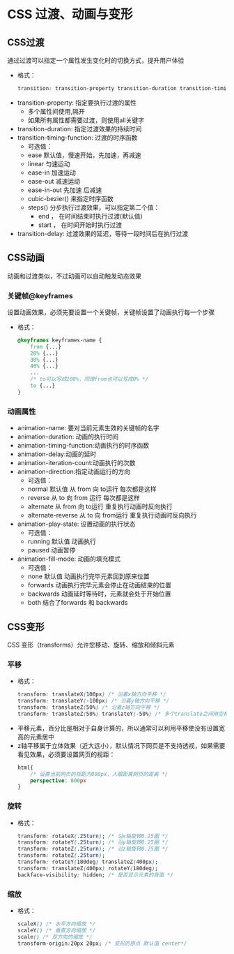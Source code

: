 # CSS 过渡、动画与变形
## CSS过渡
通过过渡可以指定一个属性发生变化时的切换方式，提升用户体验
- 格式：
	```css
	transition: transition-property transition-duration transition-timing-function transition-delay
	```
- transition-property: 指定要执行过渡的属性
	- 多个属性间使用,隔开
	- 如果所有属性都需要过渡，则使用all关键字
- transition-duration: 指定过渡效果的持续时间
- transition-timing-function: 过渡的时序函数
	- 可选值：
	- ease 默认值，慢速开始，先加速，再减速
	- linear 匀速运动
    - ease-in 加速运动
    - ease-out 减速运动
    - ease-in-out 先加速 后减速
    - cubic-bezier() 来指定时序函数
    - steps() 分步执行过渡效果，可以指定第二个值：
	    - end ， 在时间结束时执行过渡(默认值)
        - start ， 在时间开始时执行过渡
- transition-delay: 过渡效果的延迟，等待一段时间后在执行过渡

## CSS动画
动画和过渡类似，不过动画可以自动触发动态效果

### 关键帧@keyframes
设置动画效果，必须先要设置一个关键帧，关键帧设置了动画执行每一个步骤
- 格式：
	```css
	@keyframes keyframes-name {
		from {...}
		20% {...}
		30% {...}
		40% {...}
		...
		/* to可以写成100%，同理from也可以写成0% */
		to {...}
	}
	```

### 动画属性
- animation-name: 要对当前元素生效的关键帧的名字
- animation-duration: 动画的执行时间
- animation-timing-function:动画执行的时序函数
- animation-delay:动画的延时
- animation-iteration-count:动画执行的次数
- animation-direction:指定动画运行的方向
	- 可选值：
    - normal 默认值  从 from 向 to运行 每次都是这样 
    - reverse 从 to 向 from 运行 每次都是这样 
    - alternate 从 from 向 to运行 重复执行动画时反向执行
    - alternate-reverse 从 to 向 from运行 重复执行动画时反向执行
- animation-play-state: 设置动画的执行状态
	- 可选值：
    - running 默认值 动画执行
    - paused 动画暂停
- animation-fill-mode: 动画的填充模式
    - 可选值：
	- none 默认值 动画执行完毕元素回到原来位置
    - forwards 动画执行完毕元素会停止在动画结束的位置
    - backwards 动画延时等待时，元素就会处于开始位置
    - both 结合了forwards 和 backwards

## CSS变形
CSS 变形（transforms）允许您移动、旋转、缩放和倾斜元素
### 平移
- 格式：
	```css
	transform: translateX(100px) /* 沿着x轴方向平移 */
    transform: translateY(-100px) /* 沿着y轴方向平移 */
    transform: translateZ(50%) /* 沿着z轴方向平移 */
	transform: translateZ(50%) translateY(-50%) /* 多个translate之间用空格隔开 */
	```
- 平移元素，百分比是相对于自身计算的，所以通常可以利用平移使没有设置宽高的元素居中
- z轴平移属于立体效果（近大远小），默认情况下网页是不支持透视，如果需要看见效果，必须要设置网页的视距：
	```css
	html{
		/* 设置当前网页的视距为800px，人眼距离网页的距离 */
		perspective: 800px
	}
	```

### 旋转
- 格式： 
	```css
	transform: rotateX(.25turn); /* 沿x轴旋转0.25圈 */
	transform: rotateY(.25turn); /* 沿y轴旋转0.25圈 */
	transform: rotateZ(.25turn); /* 沿z轴旋转0.25圈 */
	transform: rotateZ(.25turn);
    transform: rotateY(180deg) translateZ(400px);
    transform: translateZ(400px) rotateY(180deg);
    backface-visibility: hidden; /* 是否显示元素的背面 */
	```

### 缩放
- 格式：
	```css
	scaleX() /* 水平方向缩放 */
    scaleY() /* 垂直方向缩放 */
    scale() /* 双方向的缩放 */
	transform-origin:20px 20px; /* 变形的原点 默认值 center*/
	```
